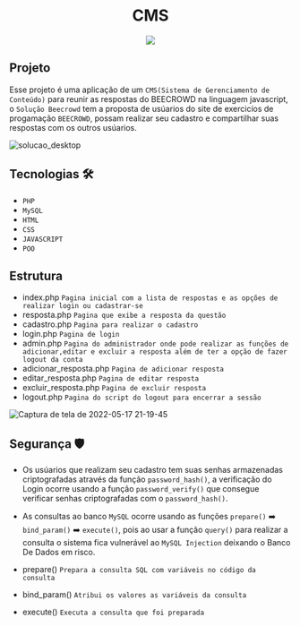 <h1 align="center">CMS</h1>
<p align="center">
  <img src="http://img.shields.io/static/v1?label=STATUS&message=EM%20DESENVOLVIMENTO&color=GREEN&style=for-the-badge"/>
</p>

## Projeto 
Esse projeto é uma aplicação de um ``CMS(Sistema de Gerenciamento de Conteúdo)`` para reunir as respostas do BEECROWD na linguagem javascript, o ``Solução Beecrowd`` tem
a proposta de usúarios do site de exercicíos de progamação ``BEECROWD``, possam realizar seu cadastro e compartilhar suas respostas com os outros usúarios.

![solucao_desktop](https://user-images.githubusercontent.com/84748999/168932975-eae2b0df-3312-47d0-a220-fcb3ecff7602.jpeg)

## Tecnologias 🛠️

- ``PHP``
- ``MySQL``
- ``HTML``
- ``CSS``
- ``JAVASCRIPT``
- ``POO``

## Estrutura
- index.php ``Pagina inicial com a lista de respostas e as opções de realizar login ou cadastrar-se``
- resposta.php ``Pagina que exibe a resposta da questão``
- cadastro.php ``Pagina para realizar o cadastro``
- login.php ``Pagina de login``
- admin.php ``Pagina do administrador onde pode realizar as funções de adicionar,editar e excluir a resposta além de ter a opção de fazer logout da conta``
- adicionar_resposta.php ``Pagina de adicionar resposta``
- editar_resposta.php ``Pagina de editar resposta``
- excluir_resposta.php ``Pagina de excluir resposta``
- logout.php ``Pagina do script do logout para encerrar a sessão``

![Captura de tela de 2022-05-17 21-19-45](https://user-images.githubusercontent.com/84748999/168932924-0f36634b-fda7-462b-b86d-0813320a2b74.png)


## Segurança 🛡️
- Os usúarios que realizam seu cadastro tem suas senhas armazenadas criptografadas através da função ``password_hash()``, a verificação do Login ocorre usando
a função ``password_verify()`` que consegue verificar senhas criptografadas com o ``password_hash()``.
- As consultas ao banco ``MySQL`` ocorre usando as funções ``prepare()`` ➡️ ``bind_param()`` ➡️ ``execute()``, pois ao usar a função ``query()`` para realizar a consulta
o sistema fica vulnerável ao ``MySQL Injection`` deixando o Banco De Dados em risco.

- prepare() ``Prepara a consulta SQL com variáveis no código da consulta``
- bind_param() ``Atribui os valores as variáveis da consulta``
- execute() ``Executa a consulta que foi preparada`` 
